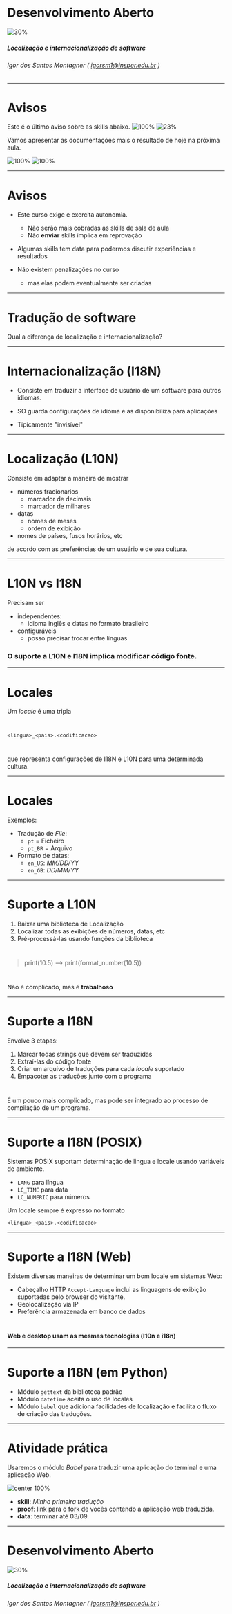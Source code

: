<!-- $theme: default -->

Desenvolvimento Aberto
===

![30%](../../skills/images/translate.svg)

##### Localização e internacionalização de software


###### Igor dos Santos Montagner ( [igorsm1@insper.edu.br](mailto:igorsm1@insper.edu.br) )

---
# Avisos

Este é o último aviso sobre as skills abaixo.
![100%](../../skills/images/i-choose-you.svg) ![23%](../../skills/images/primeiro_bug.svg)

Vamos apresentar as documentações mais o resultado de hoje na próxima aula. 

![100%](../../skills/images/docs-created.svg) ![100%](../../skills/images/web-translation.svg)

---
# Avisos

* Este curso exige e exercita autonomia. 
    - Não serão mais cobradas as skills de sala de aula
	- Não **enviar** skills implica em reprovação

* Algumas skills tem data para podermos discutir experiências e resultados
* Não existem penalizações no curso
	- mas elas podem eventualmente ser criadas


---
# Tradução de software

Qual a diferença de localização e internacionalização?

---
# Internacionalização (I18N)

* Consiste em traduzir a interface de usuário de um software para outros idiomas. 

* SO guarda configurações de idioma e as disponibiliza para aplicações

* Tipicamente "invisível"

---
# Localização (L10N)

Consiste em adaptar a maneira de mostrar 

* números fracionarios
	- marcador de decimais
	- marcador de milhares
* datas
	- nomes de meses
	- ordem de exibição 
* nomes de países, fusos horários, etc

de acordo com as preferências de um usuário e de sua cultura. 

--- 
# L10N vs I18N

Precisam ser

* independentes:
	- idioma inglês e datas no formato brasileiro
* configuráveis
	- posso precisar trocar entre línguas

### O suporte a L10N e I18N implica modificar código fonte.

---
# Locales

Um *locale* é uma tripla

#

	<lingua>_<pais>.<codificacao>

#

que representa configurações de I18N e L10N para uma determinada cultura. 

---
# Locales

Exemplos:

* Tradução de *File*: 
	- `pt` = Ficheiro
	- `pt_BR` = Arquivo
* Formato de datas:
	- `en_US`: *MM/DD/YY*
	- `en_GB`: *DD/MM/YY*

---
# Suporte a L10N

1. Baixar uma biblioteca de Localização
2. Localizar todas as exibições de números, datas, etc
3. Pré-processá-las usando funções da biblioteca

#

> print(10.5) --> print(format_number(10.5))

#

Não é complicado, mas é **trabalhoso**

---
# Suporte a I18N

Envolve 3 etapas:

1. Marcar todas strings que devem ser traduzidas
2. Extraí-las do código fonte
3. Criar um arquivo de traduções para cada *locale* suportado
4. Empacoter as traduções junto com o programa

#

É um pouco mais complicado, mas pode ser integrado ao processo de compilação de um programa. 

---
# Suporte a I18N (POSIX)

Sistemas POSIX suportam determinação de lingua e locale usando variáveis de ambiente.

* `LANG` para língua
* `LC_TIME` para data
* `LC_NUMERIC` para números

Um locale sempre é expresso no formato 

	<lingua>_<pais>.<codificacao>

---
# Suporte a I18N (Web)

Existem diversas maneiras de determinar um bom locale em sistemas Web:

* Cabeçalho HTTP `Accept-Language`  inclui as linguagens de exibição suportadas pelo browser do visitante. 
* Geolocalização via IP
* Preferência armazenada em banco de dados

#

#### Web e desktop usam as mesmas tecnologias (l10n e i18n)

---
# Suporte a I18N (em Python)

* Módulo `gettext` da biblioteca padrão
* Módulo `datetime` aceita o uso de locales
* Módulo `babel` que adiciona facilidades de localização e facilita o fluxo de criação das traduções.

----
# Atividade prática

Usaremos o módulo *Babel* para traduzir uma aplicação do terminal e uma aplicação Web. 

![center 100%](../../skills/images/web-translation.svg)

* **skill**: *Minha primeira tradução*
* **proof**: link para o fork de vocês contendo  a aplicação web traduzida.
* **data**: terminar até 03/09.

---
Desenvolvimento Aberto
===

![30%](../../skills/images/translate.svg)

##### Localização e internacionalização de software


###### Igor dos Santos Montagner ( [igorsm1@insper.edu.br](mailto:igorsm1@insper.edu.br) )

